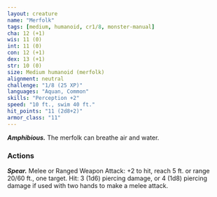 ```yaml
---
layout: creature
name: "Merfolk"
tags: [medium, humanoid, cr1/8, monster-manual]
cha: 12 (+1)
wis: 11 (0)
int: 11 (0)
con: 12 (+1)
dex: 13 (+1)
str: 10 (0)
size: Medium humanoid (merfolk)
alignment: neutral
challenge: "1/8 (25 XP)"
languages: "Aquan, Common"
skills: "Perception +2"
speed: "10 ft., swim 40 ft."
hit_points: "11 (2d8+2)"
armor_class: "11"
---
```


***Amphibious.*** The merfolk can breathe air and water.

### Actions

***Spear.*** Melee or Ranged Weapon Attack: +2 to hit, reach 5 ft. or range 20/60 ft., one target. Hit: 3 (1d6) piercing damage, or 4 (1d8) piercing damage if used with two hands to make a melee attack.
